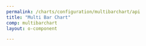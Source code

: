 ```yaml
---
permalink: /charts/configuration/multibarchart/api
title: "Multi Bar Chart"
comp: multibarchart
layout: o-component

---
```

